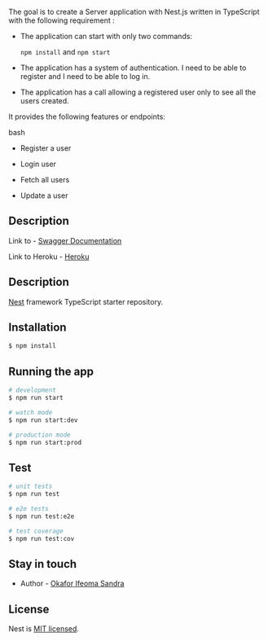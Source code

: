 The goal is to create a Server application with Nest.js written in TypeScript with the following requirement :

- The application can start with only two commands: 

  `npm install` and `npm start`

- The application has a system of authentication. I need to be able to register and I need
to be able to log in.

- The application has a call allowing a registered user only to see all the users created.

It provides the following features or endpoints:

bash

- Register a user

- Login user

- Fetch all users

- Update a user

## Description

Link to - [Swagger Documentation](https://nudgyt-test.herokuapp.com/docs)

Link to Heroku - [Heroku](https://nudgyt-test.herokuapp.com/)

## Description

[Nest](https://github.com/nestjs/nest) framework TypeScript starter repository.

## Installation

```bash
$ npm install
```

## Running the app

```bash
# development
$ npm run start

# watch mode
$ npm run start:dev

# production mode
$ npm run start:prod
```

## Test

```bash
# unit tests
$ npm run test

# e2e tests
$ npm run test:e2e

# test coverage
$ npm run test:cov
```

## Stay in touch

- Author - [Okafor Ifeoma Sandra](https://github.com/iphyokafor)

## License

Nest is [MIT licensed](LICENSE).

